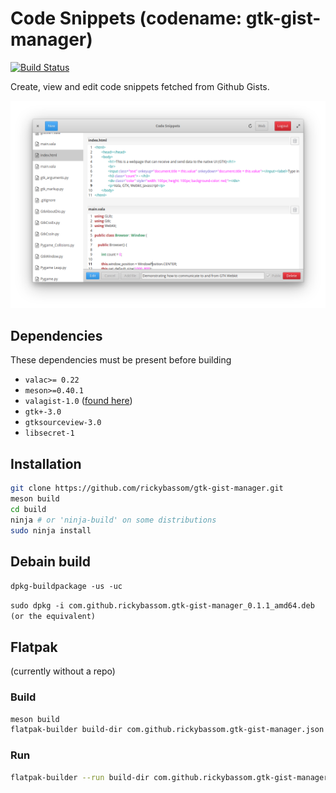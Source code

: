 # Code Snippets (codename: gtk-gist-manager)
[![Build Status](https://travis-ci.com/rickybassom/gtk-gist-manager.svg?branch=master)](https://travis-ci.com/rickybassom/gtk-gist-manager)

Create, view and edit code snippets fetched from Github Gists.

![](data/screenshot.png "Screenshot")

## Dependencies
These dependencies must be present before building

- `valac>= 0.22`
- `meson>=0.40.1`
- `valagist-1.0` ([found here](https://github.com/rickybassom/vala-gist))
- `gtk+-3.0`
- `gtksourceview-3.0`
- `libsecret-1`

## Installation

```sh
git clone https://github.com/rickybassom/gtk-gist-manager.git
meson build
cd build
ninja # or 'ninja-build' on some distributions
sudo ninja install
```

## Debain build
`dpkg-buildpackage -us -uc`

`sudo dpkg -i com.github.rickybassom.gtk-gist-manager_0.1.1_amd64.deb (or the equivalent)`

## Flatpak
(currently without a repo)

### Build

```sh
meson build
flatpak-builder build-dir com.github.rickybassom.gtk-gist-manager.json
```

### Run

```sh
flatpak-builder --run build-dir com.github.rickybassom.gtk-gist-manager.json com.github.rickybassom.gtk-gist-manager
```

